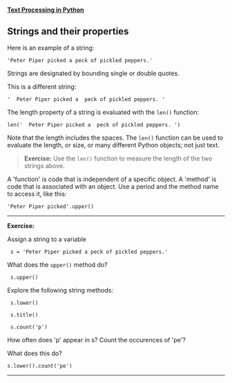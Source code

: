 #### [Text Processing in Python](.)

## Strings and their properties

Here is an example of a string:

    'Peter Piper picked a peck of pickled peppers.'

Strings are designated by bounding single or double quotes.

This is a different string:

    '  Peter Piper picked a  peck of pickled peppers. '

The length property of a string is evaluated with the `len()` function:

    len('  Peter Piper picked a  peck of pickled peppers. ')

Note that the length includes the spaces. The `len()` function can be used to evaluate the length, or size, or
many different Python objects; not just text.

> **Exercise:** Use the `len()` function to measure the length of the two strings above.

A 'function' is code that is independent of a specific object. A 'method' is code that is associated with an object. 
Use a period and the method name to access it, like this:

    'Peter Piper picked'.upper()

---
**Exercise:** 

Assign a string to a variable

     s = 'Peter Piper picked a peck of pickled peppers.'

What does the `upper()` method do? 

     s.upper()

Explore the following string methods:

     s.lower()
     
     s.title()
     
     s.count('p')
     
How often does 'p' appear in s? Count the occurences of 'pe'?

What does this do?

    s.lower().count('pe')

---
